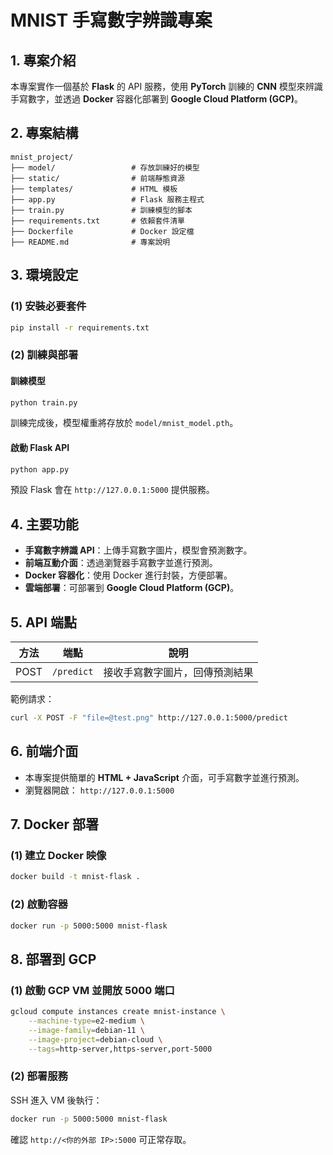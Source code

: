 # MNIST 手寫數字辨識專案

## 1. 專案介紹
本專案實作一個基於 **Flask** 的 API 服務，使用 **PyTorch** 訓練的 **CNN** 模型來辨識手寫數字，並透過 **Docker** 容器化部署到 **Google Cloud Platform (GCP)**。

## 2. 專案結構
```
mnist_project/
├── model/                 # 存放訓練好的模型
├── static/                # 前端靜態資源
├── templates/             # HTML 模板
├── app.py                 # Flask 服務主程式
├── train.py               # 訓練模型的腳本
├── requirements.txt       # 依賴套件清單
├── Dockerfile             # Docker 設定檔
├── README.md              # 專案說明
```

## 3. 環境設定
### (1) 安裝必要套件
```sh
pip install -r requirements.txt
```

### (2) 訓練與部署
#### 訓練模型
```sh
python train.py
```
訓練完成後，模型權重將存放於 `model/mnist_model.pth`。

#### 啟動 Flask API
```sh
python app.py
```
預設 Flask 會在 `http://127.0.0.1:5000` 提供服務。

## 4. 主要功能
- **手寫數字辨識 API**：上傳手寫數字圖片，模型會預測數字。
- **前端互動介面**：透過瀏覽器手寫數字並進行預測。
- **Docker 容器化**：使用 Docker 進行封裝，方便部署。
- **雲端部署**：可部署到 **Google Cloud Platform (GCP)**。

## 5. API 端點
| 方法  | 端點       | 說明 |
|------|-----------|------------|
| POST | `/predict` | 接收手寫數字圖片，回傳預測結果 |

範例請求：
```sh
curl -X POST -F "file=@test.png" http://127.0.0.1:5000/predict
```

## 6. 前端介面
- 本專案提供簡單的 **HTML + JavaScript** 介面，可手寫數字並進行預測。
- 瀏覽器開啟： `http://127.0.0.1:5000`

## 7. Docker 部署
### (1) 建立 Docker 映像
```sh
docker build -t mnist-flask .
```

### (2) 啟動容器
```sh
docker run -p 5000:5000 mnist-flask
```

## 8. 部署到 GCP
### (1) 啟動 GCP VM 並開放 5000 端口
```sh
gcloud compute instances create mnist-instance \
    --machine-type=e2-medium \
    --image-family=debian-11 \
    --image-project=debian-cloud \
    --tags=http-server,https-server,port-5000
```

### (2) 部署服務
SSH 進入 VM 後執行：
```sh
docker run -p 5000:5000 mnist-flask
```

確認 `http://<你的外部 IP>:5000` 可正常存取。



